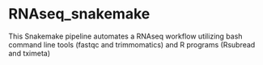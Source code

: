 # RNAseq_snakemake
This Snakemake pipeline automates a RNAseq workflow utilizing bash command line tools (fastqc and trimmomatics) and R programs (Rsubread and tximeta)

